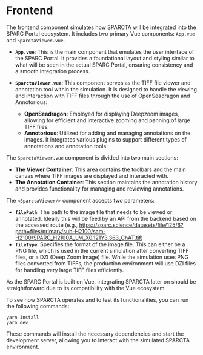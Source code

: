 # Frontend

The frontend component simulates how SPARCTA will be integrated into the SPARC Portal ecosystem. It includes two primary Vue components: `App.vue` and `SparctaViewer.vue`.

- **`App.vue`**: This is the main component that emulates the user interface of the SPARC Portal. It provides a foundational layout and styling similar to what will be seen in the actual SPARC Portal, ensuring consistency and a smooth integration process.

- **`SparctaViewer.vue`**: This component serves as the TIFF file viewer and annotation tool within the simulation. It is designed to handle the viewing and interaction with TIFF files through the use of OpenSeadragon and Annotorious:
  - **OpenSeadragon**: Employed for displaying Deepzoom images, allowing for efficient and interactive zooming and panning of large TIFF files.
  - **Annotorious**: Utilized for adding and managing annotations on the images. It integrates various plugins to support different types of annotations and annotation tools.

The `SparctaViewer.vue` component is divided into two main sections:
- **The Viewer Container**: This area contains the toolbars and the main canvas where TIFF images are displayed and interacted with.
- **The Annotation Container**: This section maintains the annotation history and provides functionality for managing and reviewing annotations.

The `<SparctaViewer/>` component accepts two parameters:
- **`filePath`**: The path to the image file that needs to be viewed or annotated. Ideally this will be feed by an API from the backend based on the accessed route (e.g., https://sparc.science/datasets/file/125/6?path=files/primary/sub-H2100/sam-H2100/SPARC_H2100A_LM_X0.121Y3.363_ChAT.tif)
- **`fileType`**: Specifies the format of the image file. This can either be a PNG file, which is used in the current simulation after converting TIFF files, or a DZI (Deep Zoom Image) file. While the simulation uses PNG files converted from TIFFs, the production environment will use DZI files for handling very large TIFF files efficiently.

As the SPARC Portal is built on Vue, integrating SPARCTA later on should be straightforward due to its compatibility with the Vue ecosystem.

To see how SPARCTA operates and to test its functionalities, you can run the following commands:

```
yarn install
yarn dev
```

These commands will install the necessary dependencies and start the development server, allowing you to interact with the simulated SPARCTA environment.